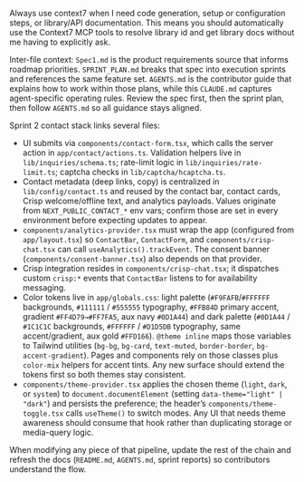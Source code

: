 Always use context7 when I need code generation, setup or configuration steps, or
library/API documentation. This means you should automatically use the Context7 MCP
tools to resolve library id and get library docs without me having to explicitly ask.

Inter-file context: `Spec1.md` is the product requirements source that informs roadmap
priorities. `SPRINT_PLAN.md` breaks that spec into execution sprints and references the
same feature set. `AGENTS.md` is the contributor guide that explains how to work within
those plans, while this `CLAUDE.md` captures agent-specific operating rules. Review the
spec first, then the sprint plan, then follow `AGENTS.md` so all guidance stays aligned.

Sprint 2 contact stack links several files:
- UI submits via `components/contact-form.tsx`, which calls the server action in `app/contact/actions.ts`. Validation helpers live in `lib/inquiries/schema.ts`; rate-limit logic in `lib/inquiries/rate-limit.ts`; captcha checks in `lib/captcha/hcaptcha.ts`.
- Contact metadata (deep links, copy) is centralized in `lib/config/contact.ts` and reused by the contact bar, contact cards, Crisp welcome/offline text, and analytics payloads. Values originate from `NEXT_PUBLIC_CONTACT_*` env vars; confirm those are set in every environment before expecting updates to appear.
- `components/analytics-provider.tsx` must wrap the app (configured from `app/layout.tsx`) so `ContactBar`, `ContactForm`, and `components/crisp-chat.tsx` can call `useAnalytics().trackEvent`. The consent banner (`components/consent-banner.tsx`) also depends on that provider.
- Crisp integration resides in `components/crisp-chat.tsx`; it dispatches custom `crisp:*` events that `ContactBar` listens to for availability messaging.
- Color tokens live in `app/globals.css`: light palette (`#F9FAFB`/`#FFFFFF` backgrounds, `#111111` / `#555555` typography, `#FFB84D` primary accent, gradient `#FF4D79→#FF7FA5`, aux navy `#0D1A44`) and dark palette (`#0D1A44` / `#1C1C1C` backgrounds, `#FFFFFF` / `#D1D5DB` typography, same accent/gradient, aux gold `#FFD166`). `@theme inline` maps those variables to Tailwind utilities (`bg-bg`, `bg-card`, `text-muted`, `border-border`, `bg-accent-gradient`). Pages and components rely on those classes plus `color-mix` helpers for accent tints. Any new surface should extend the tokens first so both themes stay consistent.
- `components/theme-provider.tsx` applies the chosen theme (`light`, `dark`, or `system`) to `document.documentElement` (setting `data-theme="light" | "dark"`) and persists the preference; the header’s `components/theme-toggle.tsx` calls `useTheme()` to switch modes. Any UI that needs theme awareness should consume that hook rather than duplicating storage or media-query logic.

When modifying any piece of that pipeline, update the rest of the chain and refresh the docs (`README.md`, `AGENTS.md`, sprint reports) so contributors understand the flow.
